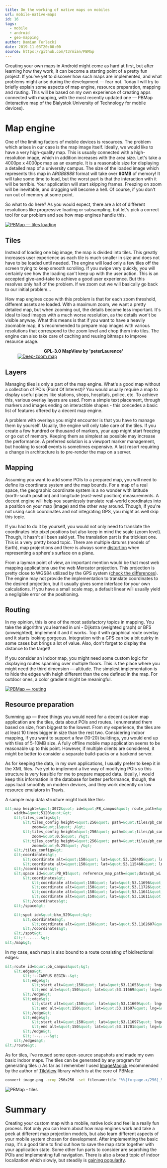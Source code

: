 ```yaml
---
title: On the working of native maps on mobiles
url: mobile-native-maps
id: 16
tags:
  - mobile
  - android
  - geo-mapping
author: Damian Terlecki
date: 2019-11-03T20:00:00
source: https://github.com/t3rmian/PBMap
---
```


Creating your own maps in Android might come as hard at first, but after learning how they work, it can become a starting point of a pretty fun project. If you've yet to discover how such maps are implemented, and what problems might arise during the development — fear not. Today I will try to briefly explain some aspects of map engine, resource preparation, mapping and routing. This will be based on my own experience of creating apps connected with mapping, with the most recently updated one — PBMap (interactive map of the Bialystok University of Technology for mobile devices).

# Map engine

One of the limiting factors of mobile devices is resources. The problem which arises in our case is the map image itself. Ideally, we would like to have a very high-quality map. This is usually connected with a high-resolution image, which in addition increases with the area size. Let's take a 4000px x 4000px map as an example. It is a reasonable size for displaying a detailed map of a university campus. The size of the loaded image which represents this map in *ARGB8888* format will take over **60MB** of memory! It will take some time to load, but the worst part is that the interaction with it will be terrible. Your application will start skipping frames. Freezing on zoom will be inevitable, and dragging will become a hell. Of course, if you don't run out of memory at some point.

So what to do here? As you would expect, there are a lot of different resolutions like progressive loading or subsampling, but let's pick a correct tool for our problem and see how map engines handle this.

<a href="https://play.google.com/store/apps/details?id=io.github.t3r1jj.pbmap"><img src="/img/hq/PBMap-loading.png" alt="PBMap — tiles loading" title="PBMap — tiles loading"></a>


## Tiles

Instead of loading one big image, the map is divided into tiles. This greatly increases user experience as each tile is much smaller in size and does not have to be loaded until needed. The engine will load only a few tiles off the screen trying to keep smooth scrolling. If you swipe very quickly, you will certainly see how the loading can't keep up with the user action. This is an accepted give-and-take to achieve a good user experience. But this resolves only half of the problem. If we zoom out we will basically go back to our initial problem...

How map engines cope with this problem is that for each zoom threshold, different assets are loaded. With a maximum zoom, we want a pretty detailed map, but when zooming out, the details become less important. It's ideal to load images with a much worse resolution, as the details won't be visible anyway. What this means is that if you want to have a heavily zoomable map, it's recommended to prepare map images with various resolutions that correspond to the zoom level and chop them into tiles. The engine can also take care of caching and reusing bitmaps to improve resource usage.

<figure>
  <figcaption><center><b>GPL-3.0 MapView by 'peterLaurence'</b></center></figcaption>
  <a href="https://github.com/peterLaurence/MapView"><img src="/img/hq/MapView.png" alt="Deep-zoom map" title="Deep-zoom map"></a>
</figure>

## Layers

Managing tiles is only a part of the map engine. What's a good map without a collection of POIs (Point Of Interest)? You would usually require a map to display useful places like stations, shops, hospitals, police, etc. To achieve this, various overlay layers are used. From a simple text placement, through markers and images ending on interactible shapes - this concedes a basic list of features offered by a decent map engine.

A problem with overlays you might encounter is that you have to manage them by yourself. Usually, the engine will only take care of the tiles. If you create a few hundred or thousand of markers, your app might start freezing or go out of memory. Keeping them as simplest as possible may increase the performance. A preferred solution is a viewport marker management, but hooking to scroll events is sometimes expensive. A last resort requiring a change in architecture is to pre-render the map on a server.

## Mapping

Assuming you want to add some POIs to a prepared map, you will need to define its coordinate system and the map bounds. For a map of a real space, the geographic coordinate system is a no wonder with latitude (north-south position) and longitude (east-west position) measurements. A decent engine will help you seamlessly translate real-world coordinates into a position on your map (image) and the other way around. Though, if you're not using such coordinates and not integrating GPS, you might as well skip this topic.

If you had to do it by yourself, you would not only need to translate the coordinates into pixel positions but also keep in mind the scale (zoom level). Though, it hasn't all been said yet. The translation part is the trickiest one. This is a very pretty broad topic. There are multiple datums (models of Earth), map projections and there is always some [distortion](https://en.wikipedia.org/wiki/Theorema_Egregium) when representing a sphere's surface on a plane.

From a layman point of view, an important mention would be that most web mapping applications use the web Mercator projection. This projection is pretty close to WGS84 utilized by the GPS system ([check the differences](https://lyzidiamond.com/posts/4326-vs-3857)). The engine may not provide the implementation to translate coordinates to the desired projection, but it usually gives some interface for your own calculations. If you have a small scale map, a default linear will usually yield a negligible error on the positioning.

## Routing

In my opinion, this is one of the most satisfactory topics in mapping. You take the algorithm you learned in uni - Dijkstra (weighted graph) or BFS (unweighted), implement it and it works. Top it with graphical route overlay and it starts looking gorgeous. Integration with a GPS can be a bit quirky in some cases but brings a lot of value. Also, don't forget to display the distance to the target!

If you consider an indoor map, you might need some custom logic for displaying routes spanning over multiple floors. This is the place where you might need the third dimension — altitude. The simplest implementation is to hide the edges with heigh different than the one defined in the map. For outdoor ones, a color gradient might be meaningful.

<a href="https://play.google.com/store/apps/details?id=io.github.t3r1jj.pbmap"><img src="/img/hq/PBMap-routing.png" alt="PBMap — routing" title="PBMap — routing"></a>

## Resource preparation

Summing up — three things you would need for a decent custom map application are the tiles, data about POIs and routes. I enumerated them based on size, from biggest to the lowest. From my experience, the tiles are at least 10 times bigger in size than the rest two. Considering indoor mapping, if you want to support a few (10-20) buildings, you would end up with tiles of 5-10MB size. A fully offline mobile map application seems to be reasonable up to this point. However, if multiple clients are considered, it might be better to consider a separate build-packs or a backend server.

As for keeping the data, in my own applications, I usually prefer to keep it in the XML files. I've yet to implement a live way of modifying POIs so this structure is very feasible for me to prepare mapped data. Ideally, I would keep this information in the database for better performance, though, the apps load smoothly on modern devices, and they work decently on low resource emulators in Travis.

A sample map data structure might look like this:
```xml
&lt;map height=&quot;3072&quot; id=&quot;PB_campus&quot; route_path=&quot;routes/pb_campus.xml&quot; url=&quot;http://pb.edu.pl/&quot;
    width=&quot;5120&quot;&gt;
    &lt;tiles_configs&gt;
        &lt;tiles_config height=&quot;256&quot; path=&quot;tiles/pb_campus/1000/tile-%d_%d.png&quot; width=&quot;256&quot;
            zoom=&quot;1&quot; /&gt;
        &lt;tiles_config height=&quot;256&quot; path=&quot;tiles/pb_campus/500/tile-%d_%d.png&quot; width=&quot;256&quot;
            zoom=&quot;0.5&quot; /&gt;
        &lt;tiles_config height=&quot;256&quot; path=&quot;tiles/pb_campus/250/tile-%d_%d.png&quot; width=&quot;256&quot;
            zoom=&quot;0.25&quot; /&gt;
    &lt;/tiles_configs&gt;
    &lt;coordinates&gt;
        &lt;coordinate alt=&quot;150&quot; lat=&quot;53.120405&quot; lng=&quot;23.142700&quot; /&gt;
        &lt;coordinate alt=&quot;150&quot; lat=&quot;53.115460&quot; lng=&quot;23.156433&quot; /&gt;
    &lt;/coordinates&gt;
    &lt;space id=&quot;PB_WI&quot; reference_map_path=&quot;data/pb_wi.xml&quot; url=&quot;https://wi.pb.edu.pl&quot;&gt;
        &lt;coordinates&gt;
            &lt;coordinate alt=&quot;150&quot; lat=&quot;53.11696&quot; lng=&quot;23.14564&quot; /&gt;
            &lt;coordinate alt=&quot;150&quot; lat=&quot;53.11726&quot; lng=&quot;23.14709&quot; /&gt;
            &lt;coordinate alt=&quot;150&quot; lat=&quot;53.11641&quot; lng=&quot;23.14759&quot; /&gt;
            &lt;coordinate alt=&quot;150&quot; lat=&quot;53.11611&quot; lng=&quot;23.14614&quot; /&gt;
        &lt;/coordinates&gt;
    &lt;/space&gt;

    &lt;spot id=&quot;bkm_529&quot;&gt;
        &lt;coordinates&gt;
            &lt;coordinate alt=&quot;150&quot; lat=&quot;53.1162607&quot; lng=&quot;23.1451221&quot; /&gt;
        &lt;/coordinates&gt;
    &lt;/spot&gt;
    &lt;!--...--&gt;
&lt;/map&gt;
```

In my case, each map is also bound to a route consisting of bidirectional edges:
```xml
&lt;route id=&quot;pb_campus&quot;&gt;
    &lt;edges&gt;
        &lt;!--CAMPUS BEGIN--&gt;
        &lt;edge&gt;
            &lt;start alt=&quot;150&quot; lat=&quot;53.11653&quot; lng=&quot;23.14490&quot; /&gt;
            &lt;end alt=&quot;150&quot; lat=&quot;53.11669&quot; lng=&quot;23.14553&quot; /&gt;
        &lt;/edge&gt;
        &lt;edge&gt;
            &lt;start alt=&quot;150&quot; lat=&quot;53.11669&quot; lng=&quot;23.14553&quot; /&gt;
            &lt;end alt=&quot;150&quot; lat=&quot;53.11697&quot; lng=&quot;23.14536&quot; /&gt;
        &lt;/edge&gt;
        &lt;edge&gt;
            &lt;start alt=&quot;150&quot; lat=&quot;53.11697&quot; lng=&quot;23.14536&quot; /&gt;
            &lt;end alt=&quot;150&quot; lat=&quot;53.11701&quot; lng=&quot;23.14551&quot; /&gt;
        &lt;/edge&gt;
        &lt;!--...--&gt;
    &lt;/edges&gt;
&lt;/route&gt;
```

As for tiles, I've reused some open-source snapshots and made my own basic indoor maps. The tiles can be generated by any program for generating tiles :) As far as I remember I used [ImageMagick](https://imagemagick.org/index.php) recommended by the author of [TileView](https://github.com/moagrius/TileView/wiki/Creating-Tiles) library which is at the core of PBMap:

```bash
convert image.png -crop 256x256 -set filename:tile "%%[fx:page.x/256]_%%[fx:page.y/256]" +repage +adjoin "tiles/tile-%%[filename:tile].png"
```
<img src="/img/hq/PBMap-tiles.png" alt="PBMap - tiles" title="PBMap - tiles">

# Summary

Creating your custom map with a mobile, native look and feel is a really fun process. Not only you can learn about how map engines work and take a peek at different map projection models, but also learn different aspects of your mobile system chosen for development. After implementing the basic map, it's a good time to find out how to save the map state together with your application state. Some other fun parts to consider are searching the POIs and implementing full navigation. There is also a broad topic of indoor localization which slowly, but steadily is [gaining popularity](https://www.reuters.com/brandfeatures/venture-capital/article?id=45257).
